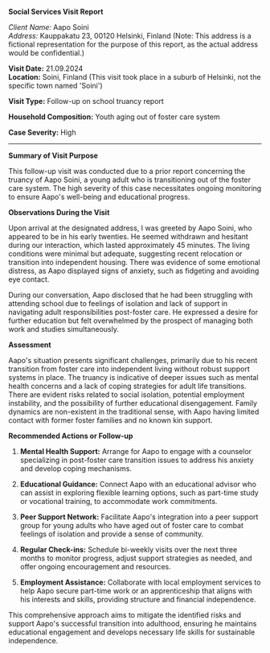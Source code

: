**Social Services Visit Report**

*Client Name:* Aapo Soini  
*Address:* Kauppakatu 23, 00120 Helsinki, Finland (Note: This address is a fictional representation for the purpose of this report, as the actual address would be confidential.)

**Visit Date:** 21.09.2024  
**Location:** Soini, Finland (This visit took place in a suburb of Helsinki, not the specific town named 'Soini')

**Visit Type:** Follow-up on school truancy report

**Household Composition:** Youth aging out of foster care system

**Case Severity:** High

---

**Summary of Visit Purpose**

This follow-up visit was conducted due to a prior report concerning the truancy of Aapo Soini, a young adult who is transitioning out of the foster care system. The high severity of this case necessitates ongoing monitoring to ensure Aapo's well-being and educational progress.

**Observations During the Visit**

Upon arrival at the designated address, I was greeted by Aapo Soini, who appeared to be in his early twenties. He seemed withdrawn and hesitant during our interaction, which lasted approximately 45 minutes. The living conditions were minimal but adequate, suggesting recent relocation or transition into independent housing. There was evidence of some emotional distress, as Aapo displayed signs of anxiety, such as fidgeting and avoiding eye contact.

During our conversation, Aapo disclosed that he had been struggling with attending school due to feelings of isolation and lack of support in navigating adult responsibilities post-foster care. He expressed a desire for further education but felt overwhelmed by the prospect of managing both work and studies simultaneously.

**Assessment**

Aapo's situation presents significant challenges, primarily due to his recent transition from foster care into independent living without robust support systems in place. The truancy is indicative of deeper issues such as mental health concerns and a lack of coping strategies for adult life transitions. There are evident risks related to social isolation, potential employment instability, and the possibility of further educational disengagement. Family dynamics are non-existent in the traditional sense, with Aapo having limited contact with former foster families and no known kin support.

**Recommended Actions or Follow-up**

1. **Mental Health Support:** Arrange for Aapo to engage with a counselor specializing in post-foster care transition issues to address his anxiety and develop coping mechanisms.

2. **Educational Guidance:** Connect Aapo with an educational advisor who can assist in exploring flexible learning options, such as part-time study or vocational training, to accommodate work commitments.

3. **Peer Support Network:** Facilitate Aapo's integration into a peer support group for young adults who have aged out of foster care to combat feelings of isolation and provide a sense of community.

4. **Regular Check-ins:** Schedule bi-weekly visits over the next three months to monitor progress, adjust support strategies as needed, and offer ongoing encouragement and resources.

5. **Employment Assistance:** Collaborate with local employment services to help Aapo secure part-time work or an apprenticeship that aligns with his interests and skills, providing structure and financial independence.

This comprehensive approach aims to mitigate the identified risks and support Aapo's successful transition into adulthood, ensuring he maintains educational engagement and develops necessary life skills for sustainable independence.